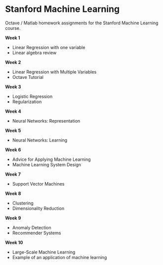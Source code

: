 # Stanford Machine Learning

Octave / Matlab homework assignments for the Stanford Machine Learning course.

**Week 1**
* Linear Regression with one variable
* Linear algebra review

**Week 2**
* Linear Regression with Multiple Variables
* Octave Tutorial

**Week 3**
* Logistic Regression
* Regularization

**Week 4**
* Neural Networks: Representation

**Week 5**
* Neural Networks: Learning

**Week 6**
* Advice for Applying Machine Learning
* Machine Learning System Design

**Week 7**
* Support Vector Machines

**Week 8**
* Clustering
* Dimensionality Reduction

**Week 9**
* Anomaly Detection
* Recommender Systems

**Week 10**
* Large-Scale Machine Learning
* Example of an application of machine learning

